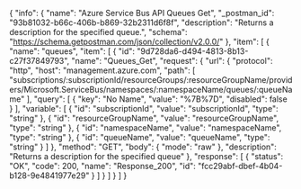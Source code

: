 {
  "info": {
    "name": "Azure Service Bus API Queues Get",
    "_postman_id": "93b81032-b66c-406b-b869-32b2311d6f8f",
    "description": "Returns a description for the specified queue.",
    "schema": "https://schema.getpostman.com/json/collection/v2.0.0/"
  },
  "item": [
    {
      "name": "queues",
      "item": [
        {
          "id": "9d728da6-d494-4813-8b13-c27f37849793",
          "name": "Queues_Get",
          "request": {
            "url": {
              "protocol": "http",
              "host": "management.azure.com",
              "path": [
                "subscriptions/:subscriptionId/resourceGroups/:resourceGroupName/providers/Microsoft.ServiceBus/namespaces/:namespaceName/queues/:queueName"
              ],
              "query": [
                {
                  "key": "No Name",
                  "value": "%7B%7D",
                  "disabled": false
                }
              ],
              "variable": [
                {
                  "id": "subscriptionId",
                  "value": "subscriptionId",
                  "type": "string"
                },
                {
                  "id": "resourceGroupName",
                  "value": "resourceGroupName",
                  "type": "string"
                },
                {
                  "id": "namespaceName",
                  "value": "namespaceName",
                  "type": "string"
                },
                {
                  "id": "queueName",
                  "value": "queueName",
                  "type": "string"
                }
              ]
            },
            "method": "GET",
            "body": {
              "mode": "raw"
            },
            "description": "Returns a description for the specified queue"
          },
          "response": [
            {
              "status": "OK",
              "code": 200,
              "name": "Response_200",
              "id": "fcc29abf-dbef-4b04-b128-9e4841977e29"
            }
          ]
        }
      ]
    }
  ]
}
